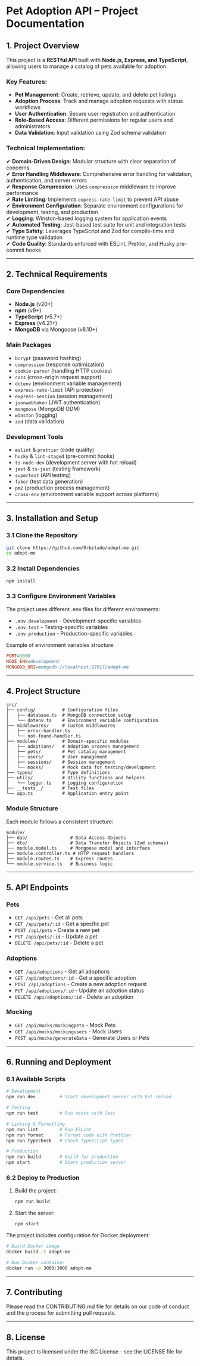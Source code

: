 # Pet Adoption API – Project Documentation

## 1. Project Overview

This project is a **RESTful API** built with **Node.js, Express, and TypeScript**, allowing users to manage a catalog of pets available for adoption.

### Key Features:

- **Pet Management**: Create, retrieve, update, and delete pet listings
- **Adoption Process**: Track and manage adoption requests with status workflows
- **User Authentication**: Secure user registration and authentication
- **Role-Based Access**: Different permissions for regular users and administrators
- **Data Validation**: Input validation using Zod schema validation

### Technical Implementation:

✔ **Domain-Driven Design**: Modular structure with clear separation of concerns  
✔ **Error Handling Middleware**: Comprehensive error handling for validation, authentication, and server errors  
✔ **Response Compression**: Uses `compression` middleware to improve performance  
✔ **Rate Limiting**: Implements `express-rate-limit` to prevent API abuse  
✔ **Environment Configuration**: Separate environment configurations for development, testing, and production  
✔ **Logging**: Winston-based logging system for application events  
✔ **Automated Testing**: Jest-based test suite for unit and integration tests  
✔ **Type Safety**: Leverages TypeScript and Zod for compile-time and runtime type validation  
✔ **Code Quality**: Standards enforced with ESLint, Prettier, and Husky pre-commit hooks

---

## 2. Technical Requirements

### Core Dependencies
- **Node.js** (v20+)
- **npm** (v9+)
- **TypeScript** (v5.7+)
- **Express** (v4.21+)
- **MongoDB** via Mongoose (v8.10+)

### Main Packages
- `bcrypt` (password hashing)
- `compression` (response optimization)
- `cookie-parser` (handling HTTP cookies)
- `cors` (cross-origin request support)
- `dotenv` (environment variable management)
- `express-rate-limit` (API protection)
- `express-session` (session management)
- `jsonwebtoken` (JWT authentication)
- `mongoose` (MongoDB ODM)
- `winston` (logging)
- `zod` (data validation)

### Development Tools
- `eslint` & `prettier` (code quality)
- `husky` & `lint-staged` (pre-commit hooks)
- `ts-node-dev` (development server with hot reload)
- `jest` & `ts-jest` (testing framework)
- `supertest` (API testing)
- `faker` (test data generation)
- `pm2` (production process management)
- `cross-env` (environment variable support across platforms)

---

## 3. Installation and Setup

### 3.1 Clone the Repository

```bash
git clone https://github.com/Orbitado/adopt-me.git
cd adopt-me
```

### 3.2 Install Dependencies

```bash
npm install
```

### 3.3 Configure Environment Variables

The project uses different .env files for different environments:

- `.env.development` - Development-specific variables
- `.env.test` - Testing-specific variables
- `.env.production` - Production-specific variables

Example of environment variables structure:

```ini
PORT=3000
NODE_ENV=development
MONGODB_URI=mongodb://localhost:27017/adopt-me
```

---

## 4. Project Structure

```
src/
├── config/          # Configuration files
│   ├── database.ts  # MongoDB connection setup
│   └── dotenv.ts    # Environment variable configuration
├── middlewares/     # Custom middlewares
│   ├── error-handler.ts
│   └── not-found-handler.ts
├── modules/         # Domain-specific modules
│   ├── adoptions/   # Adoption process management
│   ├── pets/        # Pet catalog management
│   ├── users/       # User management
│   ├── sessions/    # Session management
│   └── mocks/       # Mock data for testing/development
├── types/           # Type definitions
├── utils/           # Utility functions and helpers
│   └── logger.ts    # Logging configuration
├── __tests__/       # Test files
└── app.ts           # Application entry point
```

### Module Structure

Each module follows a consistent structure:

```
module/
├── dao/                # Data Access Objects
├── dto/                # Data Transfer Objects (Zod schemas)
├── module.model.ts     # Mongoose model and interface
├── module.controller.ts # HTTP request handlers
├── module.routes.ts    # Express routes
└── module.service.ts   # Business logic
```

---

## 5. API Endpoints

### Pets

- `GET /api/pets` - Get all pets
- `GET /api/pets/:id` - Get a specific pet
- `POST /api/pets` - Create a new pet
- `PUT /api/pets/:id` - Update a pet
- `DELETE /api/pets/:id` - Delete a pet

### Adoptions

- `GET /api/adoptions` - Get all adoptions
- `GET /api/adoptions/:id` - Get a specific adoption
- `POST /api/adoptions` - Create a new adoption request
- `PUT /api/adoptions/:id` - Update an adoption status
- `DELETE /api/adoptions/:id` - Delete an adoption

### Mocking

- `GET /api/mocks/mockingpets` - Mock Pets
- `GET /api/mocks/mockingusers` - Mock Users 
- `POST api/mocks/generateData` - Generate Users or Pets 

---

## 6. Running and Deployment

### 6.1 Available Scripts

```bash
# Development
npm run dev         # Start development server with hot reload

# Testing
npm run test        # Run tests with Jest

# Linting & Formatting
npm run lint        # Run ESLint
npm run format      # Format code with Prettier
npm run typecheck   # Check TypeScript types

# Production
npm run build       # Build for production
npm start           # Start production server
```

### 6.2 Deploy to Production

1. Build the project:
   ```bash
   npm run build
   ```
2. Start the server:
   ```bash
   npm start
   ```

The project includes configuration for Docker deployment:

```bash
# Build Docker image
docker build -t adopt-me .

# Run Docker container
docker run -p 3000:3000 adopt-me
```

---

## 7. Contributing

Please read the CONTRIBUTING.md file for details on our code of conduct and the process for submitting pull requests.

---

## 8. License

This project is licensed under the ISC License - see the LICENSE file for details.
